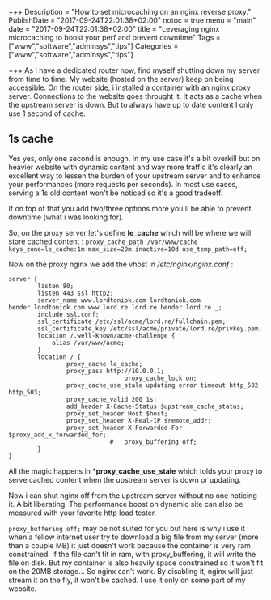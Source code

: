 +++
Description = "How to set microcaching on an nginx reverse proxy."
PublishDate = "2017-09-24T22:01:38+02:00"
notoc = true
menu = "main"
date = "2017-09-24T22:01:38+02:00"
title = "Leveraging nginx microcaching to boost your perf and prevent downtime"
Tags = ["www","software","adminsys","tips"]
Categories = ["www","software","adminsys","tips"]

+++
As I have a dedicated router now, find myself shutting down my server from time to time. My website (hosted on the server) keep on being accessible. On the router side, i installed a container with an nginx proxy server. Connections to the website goes throught it. It acts as a cache when the upstream server is down. But to always have up to date content I only use 1 second of cache.

## 1s cache
Yes yes, only one second is enough. In my use case it's a bit overkill but on heavier website with dynamic content and way more traffic it's clearly an excellent way to lessen the burden of your upstream server and to enhance your performances (more requests per seconds). In most use cases, serving a 1s old content won't be noticed so it's a good tradeoff.

If on top of that you add two/three options more you'll be able to prevent downtime (what i was looking for).

So, on the proxy server let's define **le_cache** which will be where we will store cached content : ```proxy_cache_path /var/www/cache keys_zone=le_cache:1m max_size=20m inactive=10d use_temp_path=off;```

Now on the proxy nginx we add the vhost in */etc/nginx/nginx.conf* :
```
server {
        listen 80;
        listen 443 ssl http2;
        server_name www.lordtoniok.com lordtoniok.com bender.lordtoniok.com www.lord.re lord.re bender.lord.re _;
        include ssl.conf;
        ssl_certificate /etc/ssl/acme/lord.re/fullchain.pem;
        ssl_certificate_key /etc/ssl/acme/private/lord.re/privkey.pem;
        location /.well-known/acme-challenge {
            alias /var/www/acme;
        }
        location / {
                proxy_cache le_cache;
                proxy_pass http://10.0.0.1;
								proxy_cache_lock on;
                proxy_cache_use_stale updating error timeout http_502 http_503;
                proxy_cache_valid 200 1s;
                add_header X-Cache-Status $upstream_cache_status;
                proxy_set_header Host $host;
                proxy_set_header X-Real-IP $remote_addr;
                proxy_set_header X-Forwarded-For $proxy_add_x_forwarded_for;
							#	proxy_buffering off;
        }
}
```
All the magic happens in ***proxy_cache_use_stale** which tolds your proxy to serve cached content when the upstream server is down or updating.

Now i can shut nginx off from the upstream server without no one noticing it. A bit liberating. The performance boost on dynamic site can also be measured with your favorite http load tester.


```proxy_buffering off;```  may be not suited for you but here is why i use it : when a fellow internet user try to download a big file from my server (more than a couple MB) it just doesn't work because the container is very ram constrained. If the file can't fit in ram, with proxy_buffering, it will write the file on disk. But my container is also heavily space constrained so it won't fit on the 20MB storage… So nginx can't work. By disabling it, nginx will just stream it on the fly, it won't be cached. I use it only on some part of my website.

